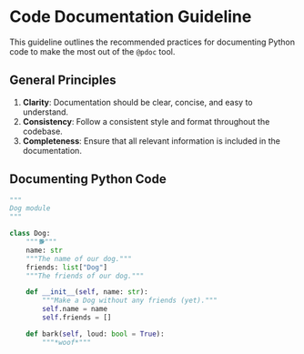 # Code Documentation Guideline

This guideline outlines the recommended practices for documenting Python code to make the most out of the `@pdoc` tool.

## General Principles

1. **Clarity**: Documentation should be clear, concise, and easy to understand.
2. **Consistency**: Follow a consistent style and format throughout the codebase.
3. **Completeness**: Ensure that all relevant information is included in the documentation.

## Documenting Python Code
```py
"""
Dog module
"""

class Dog:
    """🐕"""
    name: str
    """The name of our dog."""
    friends: list["Dog"]
    """The friends of our dog."""

    def __init__(self, name: str):
        """Make a Dog without any friends (yet)."""
        self.name = name
        self.friends = []

    def bark(self, loud: bool = True):
        """*woof*"""
```
